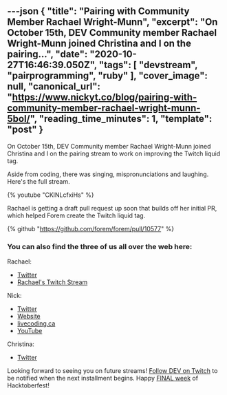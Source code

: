 ---json
{
  "title": "Pairing with Community Member Rachael Wright-Munn",
  "excerpt": "On October 15th, DEV Community member Rachael Wright-Munn joined Christina and I on the pairing...",
  "date": "2020-10-27T16:46:39.050Z",
  "tags": [
    "devstream",
    "pairprogramming",
    "ruby"
  ],
  "cover_image": null,
  "canonical_url": "https://www.nickyt.co/blog/pairing-with-community-member-rachael-wright-munn-5bol/",
  "reading_time_minutes": 1,
  "template": "post"
}
---

On October 15th, DEV Community member Rachael Wright-Munn joined Christina and I on the pairing stream to work on improving the Twitch liquid tag.

Aside from coding, there was singing, mispronunciations and laughing. Here's the full stream.

{% youtube "CKlNLcfxiHs" %}

Rachael is getting a draft pull request up soon that builds off her initial PR, which helped Forem create the Twitch liquid tag.

{% github "https://github.com/forem/forem/pull/10577" %}

### You can also find the three of us all over the web here:

Rachael:

* [Twitter](https://twitter.com/ChaelCodes)
* [Rachael's Twitch Stream](https://www.twitch.tv/ChaelCodes)

Nick:

* [Twitter](https://twitter.com/nickytonline)
* [Website](https://iamdeveloper.com/)
* [livecoding.ca](https://livecoding.ca)
* [YouTube](https://youtube.iamdeveloper.com)

Christina:

* [Twitter](https://twitter.com/coffeecraftcode)

Looking forward to seeing you on future streams! [Follow DEV on Twitch](twitch.tv/thepracticaldev) to be notified when the next installment begins. Happy [FINAL week](https://dev.to/devteam/final-week-of-hacktoberfest-4cch) of Hacktoberfest!
